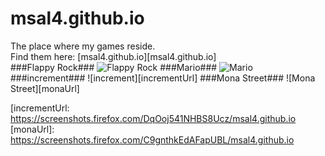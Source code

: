 # msal4.github.io
The place where my games reside.<br />
Find them here: [msal4.github.io][msal4.github.io]<br />
###Flappy Rock###
![Flappy Rock][flapUrl]
###Mario###
![Mario][marioUrl]
###increment###
![increment][incrementUrl]
###Mona Street###
![Mona Street][monaUrl]

[flapUrl]: https://screenshots.firefox.com/53xQhfHgyVqPaiKD/msal4.github.io
[marioUrl]: https://screenshots.firefox.com/SZ9XVBrr8iqCCYA4/msal4.github.io
[incrementUrl: https://screenshots.firefox.com/DqOoj541NHBS8Ucz/msal4.github.io
[monaUrl]: https://screenshots.firefox.com/C9gnthkEdAFapUBL/msal4.github.io
